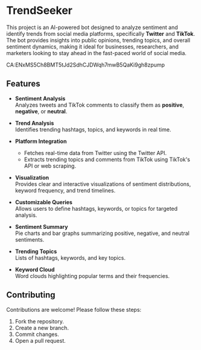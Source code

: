 # TrendSeeker

This project is an AI-powered bot designed to analyze sentiment and identify trends from social media platforms, specifically **Twitter** and **TikTok**. The bot provides insights into public opinions, trending topics, and overall sentiment dynamics, making it ideal for businesses, researchers, and marketers looking to stay ahead in the fast-paced world of social media.

CA:ENxMS5Ch8BMT5tJd2SdhCJDWqh7mwB5QaKi9gh8zpump

## Features

- **Sentiment Analysis**  
  Analyzes tweets and TikTok comments to classify them as **positive**, **negative**, or **neutral**.
  
- **Trend Analysis**  
  Identifies trending hashtags, topics, and keywords in real time.

- **Platform Integration**  
  - Fetches real-time data from Twitter using the Twitter API.
  - Extracts trending topics and comments from TikTok using TikTok's API or web scraping.

- **Visualization**  
  Provides clear and interactive visualizations of sentiment distributions, keyword frequency, and trend timelines.

- **Customizable Queries**  
  Allows users to define hashtags, keywords, or topics for targeted analysis.

- **Sentiment Summary**  
  Pie charts and bar graphs summarizing positive, negative, and neutral sentiments.

- **Trending Topics**  
  Lists of hashtags, keywords, and key topics.

- **Keyword Cloud**  
  Word clouds highlighting popular terms and their frequencies.

## Contributing

Contributions are welcome! Please follow these steps:
1. Fork the repository.
2. Create a new branch.
3. Commit changes.
4. Open a pull request.
